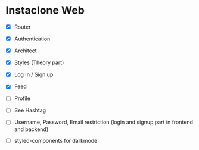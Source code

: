 # Instaclone Web

- [x] Router
- [x] Authentication
- [x] Architect
- [x] Styles
      (Theory part)

- [x] Log In / Sign up
- [x] Feed
- [ ] Profile
- [ ] See Hashtag

- [ ] Username, Password, Email restriction (login and signup part in frontend and backend)
- [ ] styled-components for darkmode
